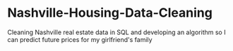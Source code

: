 # Nashville-Housing-Data-Cleaning
Cleaning Nashville real estate data in SQL and developing an algorithm so I can predict future prices for my girlfriend's family
